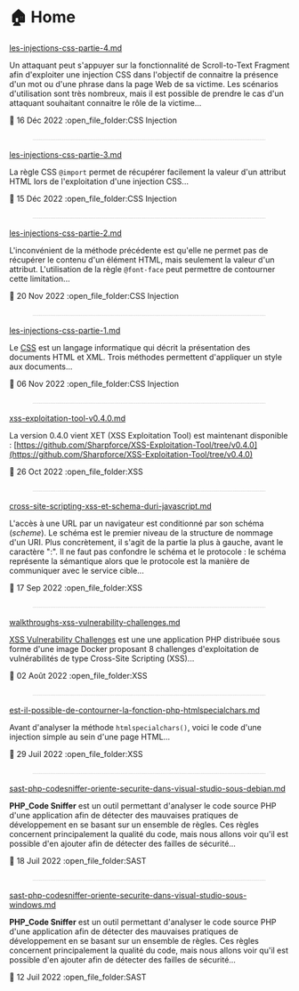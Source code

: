 # 🏠 Home

[les-injections-css-partie-4.md](mon-blog/2022/decembre/les-injections-css-partie-4.md "mention")

Un attaquant peut s'appuyer sur la fonctionnalité de Scroll-to-Text Fragment afin d'exploiter une injection CSS dans l'objectif de connaitre la présence d'un mot ou d'une phrase dans la page Web de sa victime. Les scénarios d'utilisation sont très nombreux, mais il est possible de prendre le cas d'un attaquant souhaitant connaitre le rôle de la victime...

:date: 16 Déc 2022 :open\_file\_folder:CSS Injection

<figure><img src=".gitbook/assets/image (1).png" alt=""><figcaption></figcaption></figure>

[les-injections-css-partie-3.md](mon-blog/2022/decembre/les-injections-css-partie-3.md "mention")

La règle CSS `@import` permet de récupérer facilement la valeur d'un attribut HTML lors de l'exploitation d'une injection CSS...

:date: 15 Déc 2022 :open\_file\_folder:CSS Injection

<figure><img src=".gitbook/assets/image (3).png" alt=""><figcaption></figcaption></figure>

[les-injections-css-partie-2.md](mon-blog/2022/novembre/les-injections-css-partie-2.md "mention")

L'inconvénient de la méthode précédente est qu'elle ne permet pas de récupérer le contenu d'un élément HTML, mais seulement la valeur d'un attribut. L'utilisation de la règle `@font-face` peut permettre de contourner cette limitation...

:date: 20 Nov 2022 :open\_file\_folder:CSS Injection

<figure><img src=".gitbook/assets/image (2).png" alt=""><figcaption></figcaption></figure>

[les-injections-css-partie-1.md](mon-blog/2022/novembre/les-injections-css-partie-1.md "mention")

Le [CSS](https://fr.wikipedia.org/wiki/Feuilles\_de\_style\_en\_cascade) est un langage informatique qui décrit la présentation des documents HTML et XML. Trois méthodes permettent d'appliquer un style aux documents...

:date: 06 Nov 2022 :open\_file\_folder:CSS Injection

<figure><img src=".gitbook/assets/image (23).png" alt=""><figcaption></figcaption></figure>

[xss-exploitation-tool-v0.4.0.md](mon-blog/2022/octobre/xss-exploitation-tool-v0.4.0.md "mention")

La version 0.4.0 vient XET (XSS Exploitation Tool) est maintenant disponible : [https://github.com/Sharpforce/XSS-Exploitation-Tool/tree/v0.4.0](https://github.com/Sharpforce/XSS-Exploitation-Tool/tree/v0.4.0)

:date: 26 Oct 2022 :open\_file\_folder:XSS

<figure><img src=".gitbook/assets/image (20).png" alt=""><figcaption></figcaption></figure>

[cross-site-scripting-xss-et-schema-duri-javascript.md](mon-blog/2022/septembre/cross-site-scripting-xss-et-schema-duri-javascript.md "mention")

L'accès à une URL par un navigateur est conditionné par son schéma (_scheme_). Le schéma est le premier niveau de la structure de nommage d'un URI. Plus concrètement, il s'agit de la partie la plus à gauche, avant le caractère ":". Il ne faut pas confondre le schéma et le protocole : le schéma représente la sémantique alors que le protocole est la manière de communiquer avec le service cible...

:date: 17 Sep 2022 :open\_file\_folder:XSS

<figure><img src=".gitbook/assets/image (4).png" alt=""><figcaption></figcaption></figure>

[walkthroughs-xss-vulnerability-challenges.md](mon-blog/2022/aout/walkthroughs-xss-vulnerability-challenges.md "mention")

[XSS Vulnerability Challenges](https://github.com/moeinfatehi/xss\_vulnerability\_challenges) est une une application PHP distribuée sous forme d'une image Docker proposant 8 challenges d'exploitation de vulnérabilités de type Cross-Site Scripting (XSS)...

:date: 02 Août 2022 :open\_file\_folder:XSS

<figure><img src=".gitbook/assets/image (5).png" alt=""><figcaption></figcaption></figure>

[est-il-possible-de-contourner-la-fonction-php-htmlspecialchars.md](mon-blog/2022/juillet/est-il-possible-de-contourner-la-fonction-php-htmlspecialchars.md "mention")

Avant d'analyser la méthode `htmlspecialchars()`, voici le code d'une injection simple au sein d'une page HTML...

:date: 29 Juil 2022 :open\_file\_folder:XSS

<figure><img src=".gitbook/assets/image (21).png" alt=""><figcaption></figcaption></figure>

[sast-php-codesniffer-oriente-securite-dans-visual-studio-sous-debian.md](archives/2022/juillet/sast-php-codesniffer-oriente-securite-dans-visual-studio-sous-debian.md "mention")

**PHP\_Code Sniffer** est un outil permettant d'analyser le code source PHP d'une application afin de détecter des mauvaises pratiques de développement en se basant sur un ensemble de règles. Ces règles concernent principalement la qualité du code, mais nous allons voir qu'il est possible d'en ajouter afin de détecter des failles de sécurité...

:date: 18 Juil 2022 :open\_file\_folder:SAST

<figure><img src=".gitbook/assets/image.png" alt=""><figcaption></figcaption></figure>

[sast-php-codesniffer-oriente-securite-dans-visual-studio-sous-windows.md](archives/2022/juillet/sast-php-codesniffer-oriente-securite-dans-visual-studio-sous-windows.md "mention")

**PHP\_Code Sniffer** est un outil permettant d'analyser le code source PHP d'une application afin de détecter des mauvaises pratiques de développement en se basant sur un ensemble de règles. Ces règles concernent principalement la qualité du code, mais nous allons voir qu'il est possible d'en ajouter afin de détecter des failles de sécurité...

:date: 12 Juil 2022 :open\_file\_folder:SAST
